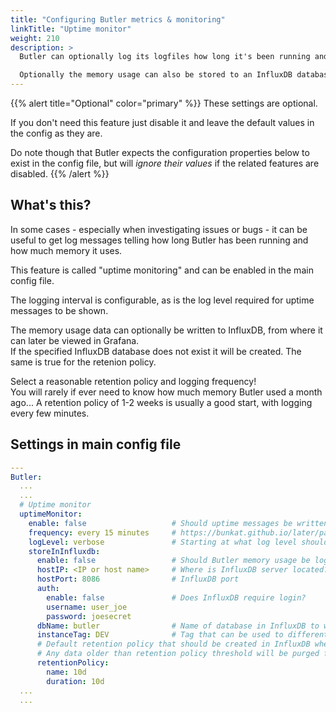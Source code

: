 ```yaml
---
title: "Configuring Butler metrics & monitoring"
linkTitle: "Uptime monitor"
weight: 210
description: >
  Butler can optionally log its logfiles how long it's been running and how much memory it uses. 

  Optionally the memory usage can also be stored to an InfluxDB database, for later viewing/alerting in for example a Grafana dashboard.
---
```


{{% alert title="Optional" color="primary" %}}
These settings are optional.

If you don't need this feature just disable it and leave the default values in the config as they are.

Do note though that Butler expects the configuration properties below to exist in the config file, but will *ignore their values* if the related features are disabled.
{{% /alert %}}

## What's this?

In some cases - especially when investigating issues or bugs - it can be useful to get log messages telling how long Butler has been running and how much memory it uses.

This feature is called "uptime monitoring" and can be enabled in the main config file.

The logging interval is configurable, as is the log level required for uptime messages to be shown.

The memory usage data can optionally be written to InfluxDB, from where it can later be viewed in Grafana.  
If the specified InfluxDB database does not exist it will be created. The same is true for the retenion policy.

Select a reasonable retention policy and logging frequency!  
You will rarely if ever need to know how much memory Butler used a month ago... A retention policy of 1-2 weeks is usually a good start, with logging every few minutes.

## Settings in main config file

```yaml
---
Butler:
  ...
  ...
  # Uptime monitor
  uptimeMonitor:
    enable: false                   # Should uptime messages be written to the console and log files?
    frequency: every 15 minutes     # https://bunkat.github.io/later/parsers.html
    logLevel: verbose               # Starting at what log level should uptime messages be shown?
    storeInInfluxdb:
      enable: false                 # Should Butler memory usage be logged to InfluxDB?
      hostIP: <IP or host name>     # Where is InfluxDB server located?
      hostPort: 8086                # InfluxDB port
      auth:
        enable: false               # Does InfluxDB require login?
        username: user_joe
        password: joesecret
      dbName: butler                # Name of database in InfluxDB to which Butler's data is written
      instanceTag: DEV              # Tag that can be used to differentiate data from multiple Butler instances
      # Default retention policy that should be created in InfluxDB when Butler creates a new database there. 
      # Any data older than retention policy threshold will be purged from InfluxDB.
      retentionPolicy:
        name: 10d
        duration: 10d
  ...
  ...
```
